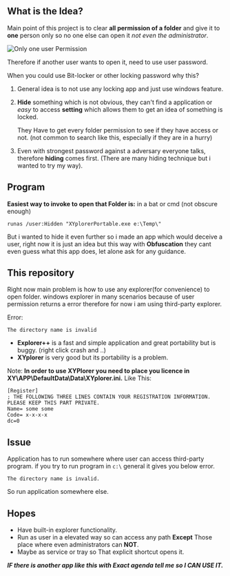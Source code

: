 What is the Idea?
------------
Main point of this project is to clear **all permission of a folder** and give it to **one** person only so no one else can open it *not even the administrator*.

![Only one user Permission](https://imgur.com/a/5pZRESF)

Therefore if another user wants to open it, need to use user password.

When you could use Bit-locker or other locking password why this?

 1. General idea is to not use any locking app and just use windows
        feature. 

2. **Hide** something which is not obvious, they can't find a
        application or *easy* to access **setting** which allows them to get an
        idea of something is locked. 

	They Have to get every folder permission to see if they have access or not. (not common to search like this,
        especially if they are in a hurry)

3. Even with strongest password against a adversary everyone talks, therefore **hiding** comes first. (There
        are many hiding technique but i wanted to try my way).

Program
-------------


**Easiest way to invoke to open that Folder is:** in a bat or cmd (not obscure enough)

    runas /user:Hidden "XYplorerPortable.exe e:\Temp\"

But i wanted to hide it even further so i made an app which would deceive a user, right now it is just an idea but this way with **Obfuscation** they cant even guess what this app does, let alone ask for any guidance.

This repository
--------------
Right now main problem is how to use any explorer(for convenience) to open folder.
windows explorer in many scenarios because of user permission returns a error therefore for now i am using third-party explorer.

Error:

    The directory name is invalid

* **Explorer++** is a fast and simple application and great portability but is buggy. (right click crash and ..)
* **XYplorer** is very good but its portability is a problem.

Note:
**In order to use XYPlorer you need to place you licence in XY\APP\DefaultData\Data\XYplorer.ini.**
Like This:

    [Register]
    ; THE FOLLOWING THREE LINES CONTAIN YOUR REGISTRATION INFORMATION. PLEASE KEEP THIS PART PRIVATE.
    Name= some some
    Code= x-x-x-x
    dc=0

**Issue**
---------
Application has to run somewhere where user can access third-party program. if you try to run program in `c:\` general it gives you below error.

    The directory name is invalid.
So run application somewhere else.

Hopes
--------------
* Have built-in explorer functionality.
* Run as user in a elevated way so can access any path **Except** Those place where even administrators can **NOT**.
* Maybe as service or tray so That explicit shortcut opens it.


***IF there is another app like this with Exact agenda tell me so I CAN USE IT.***
